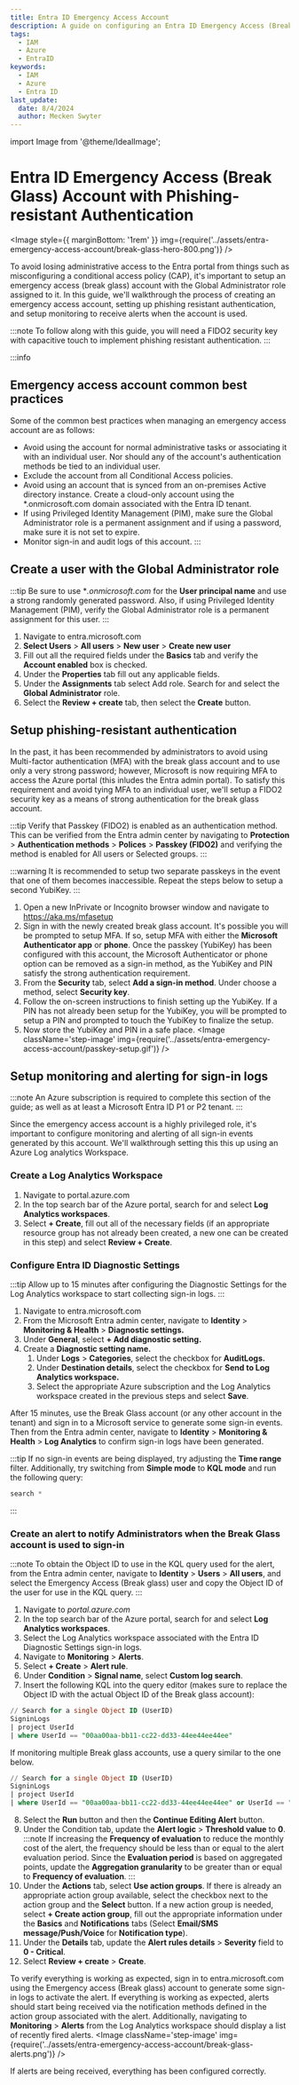 ```yaml
---
title: Entra ID Emergency Access Account
description: A guide on configuring an Entra ID Emergency Access (Break Glass) Account with Phishing-resistant Authentication
tags:
  - IAM
  - Azure
  - EntraID
keywords:
  - IAM
  - Azure
  - Entra ID
last_update:
  date: 8/4/2024
  author: Mecken Swyter
---
```

import Image from '@theme/IdealImage';

# Entra ID Emergency Access (Break Glass) Account with Phishing-resistant Authentication  
  
<Image style={{ marginBottom: '1rem' }} img={require('../assets/entra-emergency-access-account/break-glass-hero-800.png')} />

To avoid losing administrative access to the Entra portal from things such as misconfiguring a conditional access policy (CAP), it's important to setup an emergency access (break glass) account with the Global Administrator role assigned to it. In this guide, we'll walkthrough the process of creating an emergency access account, setting up phishing resistant authentication, and setup monitoring to receive alerts when the account is used.  

:::note 
To follow along with this guide, you will need a FIDO2 security key with capacitive touch to implement phishing resistant authentication.
:::

:::info
## Emergency access account common best practices  
Some of the common best practices when managing an emergency access account are as follows:  
- Avoid using the account for normal administrative tasks or associating it with an individual user. Nor should any of the account's authentication methods be tied to an individual user.  
- Exclude the account from all Conditional Access policies.  
- Avoid using an account that is synced from an on-premises Active directory instance. Create a cloud-only account using the *.onmicrosoft.com domain associated with the Entra ID tenant.  
- If using Privileged Identity Management (PIM), make sure the Global Administrator role is a permanent assignment and if using a password, make sure it is not set to expire.  
- Monitor sign-in and audit logs of this account.
:::

## Create a user with the Global Administrator role
:::tip
Be sure to use **.onmicrosoft.com* for the **User principal name** and use a strong randomly generated password. Also, if using Privileged Identity Management (PIM), verify the Global Administrator role is a permanent assignment for this user.
:::
1. Navigate to entra.microsoft.com
2. **Select Users** > **All users** > **New user** > **Create new user**
3. Fill out all the required fields under the **Basics** tab and verify the **Account enabled** box is checked.
5. Under the **Properties** tab fill out any applicable fields.
6. Under the **Assignments** tab select Add role. Search for and select the **Global Administrator** role.
7. Select the **Review + create** tab, then select the **Create** button.


## Setup phishing-resistant authentication
In the past, it has been recommended by administrators to avoid using Multi-factor authentication (MFA) with the break glass account and to use only a very strong password; however, Microsoft is now requiring MFA to access the Azure portal (this inludes the Entra admin portal). To satisfy this requirement and avoid tying MFA to an individual user, we'll setup a FIDO2 security key as a means of strong authentication for the break glass account.

:::tip
Verify that Passkey (FIDO2) is enabled as an authentication method. This can be verified from the Entra admin center by navigating to **Protection** > **Authentication methods** > **Polices** > **Passkey (FIDO2)** and verifying the method is enabled for All users or Selected groups.
:::

:::warning
It is recommended to setup two separate passkeys in the event that one of them becomes inaccessible. Repeat the steps below to setup a second YubiKey. 
:::

1. Open a new InPrivate or Incognito browser window and navigate to https://aka.ms/mfasetup
2. Sign in with the newly created break glass account. It's possible you will be prompted to setup MFA. If so, setup MFA with either the **Microsoft Authenticator app** or **phone**. Once the passkey (YubiKey) has been configured with this account, the Microsoft Authenticator or phone option can be removed as a sign-in method, as the YubiKey and PIN satisfy the strong authentication requirement.
3. From the **Security** tab, select **Add a sign-in method**. Under choose a method, select **Security key**.
4. Follow the on-screen instructions to finish setting up the YubiKey. If a PIN has not already been setup for the YubiKey, you will be prompted to setup a PIN and prompted to touch the YubiKey to finalize the setup.
5. Now store the YubiKey and PIN in a safe place.
<Image className='step-image' img={require('../assets/entra-emergency-access-account/passkey-setup.gif')} />

## Setup monitoring and alerting for sign-in logs  
:::note
An Azure subscription is required to complete this section of the guide; as well as at least a Microsoft Entra ID P1 or P2 tenant. 
:::

Since the emergency access account is a highly privileged role, it's important to configure monitoring and alerting of all sign-in events generated by this account. We'll walkthrough setting this this up using an Azure Log analytics Workspace.

### Create a Log Analytics Workspace  
1. Navigate to portal.azure.com  
2. In the top search bar of the Azure portal, search for and select **Log Analytics workspaces**.  
3. Select **+ Create**, fill out all of the necessary fields (if an appropriate resource group has not already been created,  a new one can be created in this step) and select **Review + Create**.

### Configure Entra ID Diagnostic Settings  
:::tip
Allow up to 15 minutes after configuring the Diagnostic Settings for the Log Analytics workspace to start collecting sign-in logs. 
:::

1. Navigate to entra.microsoft.com  
2. From the Microsoft Entra admin center, navigate to **Identity** > **Monitoring & Health** > **Diagnostic settings.**  
3. Under **General**, select **+ Add diagnostic setting.**
4. Create a **Diagnostic setting name.**  
    1. Under **Logs** > **Categories**, select the checkbox for **AuditLogs.**  
    2. Under **Destination details**, select the checkbox for **Send to Log Analytics workspace.**  
    3. Select the appropriate Azure subscription and the Log Analytics workspace created in the previous steps and select **Save**.

After 15 minutes, use the Break Glass account (or any other account in the tenant) and sign in to a Microsoft service to generate some sign-in events. Then from the Entra admin center, navigate to **Identity** > **Monitoring & Health** > **Log Analytics** to confirm sign-in logs have been generated.

:::tip
If no sign-in events are being displayed, try adjusting the **Time range** filter. Additionally, try switching from **Simple mode** to **KQL mode** and run the following query:
```sql title="KQL"
search *
```
:::

### Create an alert to notify Administrators when the Break Glass account is used to sign-in  
:::note
To obtain the Object ID to use in the KQL query used for the alert, from the Entra admin center, navigate to **Identity** > **Users** > **All users**, and select the Emergency Access (Break glass) user and copy the Object ID of the user for use in the KQL query.
::: 

1. Navigate to *portal.azure.com*  
2. In the top search bar of the Azure portal, search for and select **Log Analytics workspaces**.
3. Select the Log Analytics workspace associated with the Entra ID Diagnostic Settings sign-in logs.
4. Navigate to **Monitoring** > **Alerts**.
5. Select **+ Create** > **Alert rule**.
6. Under **Condition** > **Signal name**, select **Custom log search**.
7. Insert the following KQL into the query editor (makes sure to replace the Object ID with the actual Object ID of the Break glass account):
  ```sql title="KQL"
  // Search for a single Object ID (UserID)
  SigninLogs
  | project UserId 
  | where UserId == "00aa00aa-bb11-cc22-dd33-44ee44ee44ee"
  ```
  If monitoring multiple Break glass accounts, use a query similar to the one below.

  ```sql title="KQL"
  // Search for a single Object ID (UserID)
  SigninLogs
  | project UserId 
  | where UserId == "00aa00aa-bb11-cc22-dd33-44ee44ee44ee" or UserId == "11bb11bb-cc22-dd33-ee44-55ff55ff55ff"
  ```
8. Select the **Run** button and then the **Continue Editing Alert** button.  
9. Under the Condition tab, update the **Alert logic** > **Threshold value** to **0**.
:::note
If increasing the **Frequency of evaluation** to reduce the monthly cost of the alert,  the frequency should be less than or equal to the alert evaluation period. Since the **Evaluation period** is based on aggregated points, update the **Aggregation granularity** to be greater than or equal to **Frequency of evaluation**. 
::: 
10. Under the **Actions** tab, select **Use action groups**. If there is already an appropriate action group available, select the checkbox next to the action group and the **Select** button. If a new action group is needed, select **+ Create action group**, fill out the appropriate information under the **Basics** and **Notifications** tabs (Select **Email/SMS message/Push/Voice** for **Notification type**).  
11. Under the **Details** tab, update the **Alert rules details** > **Severity** field to **0 - Critical**.  
12. Select **Review + create** > **Create**. 

To verify everything is working as expected, sign in to entra.microsoft.com using the Emergency access (Break glass) account to generate some sign-in logs to activate the alert. If everything is working as expected, alerts should start being received via the notification methods defined in the action group associated with the alert. Additionally, navigating to **Monitoring** > **Alerts** from the Log Analytics workspace should display a list of recently fired alerts.
<Image className='step-image' img={require('../assets/entra-emergency-access-account/break-glass-alerts.png')} />

If alerts are being received, everything has been configured correctly. 

